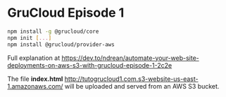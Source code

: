 # GruCloud Episode 1

```sh
npm install -g @grucloud/core
npm init [...]
npm install @grucloud/provider-aws
```

Full explanation at <https://dev.to/ndrean/automate-your-web-site-deployments-on-aws-s3-with-grucloud-episode-1-2c2e>

The file **index.html** <http://tutogrucloud1.com.s3-website-us-east-1.amazonaws.com/> will be uploaded and served from an AWS S3 bucket.
